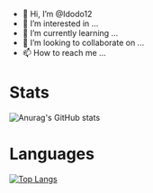 - 👋 Hi, I’m @Idodo12
- 👀 I’m interested in ...
- 🌱 I’m currently learning ...
- 💞️ I’m looking to collaborate on ...
- 📫 How to reach me ...

# Stats 
![Anurag's GitHub stats](https://github-readme-stats.vercel.app/api?username=Idodo12&show_icons=true&theme=radical)

# Languages
[![Top Langs](https://github-readme-stats.vercel.app/api/top-langs/?username=Idodo12&layout=donut&theme=radical)](https://github.com/anuraghazra/github-readme-stats)
<!---
Idodo12/Idodo12 is a ✨ special ✨ repository because its `README.md` (this file) appears on your GitHub profile.
You can click the Preview link to take a look at your changes.
--->
